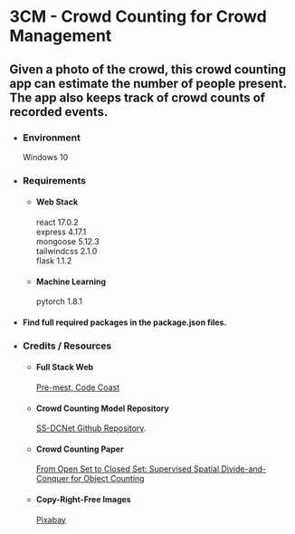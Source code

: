 # 3CM - Crowd Counting for Crowd Management

## Given a photo of the crowd, this crowd counting app can estimate the number of people present. The app also keeps track of crowd counts of recorded events.

- ### Environment
  Windows 10

- ### Requirements
  - #### Web Stack
    react 17.0.2 <br>
    express 4.17.1 <br>
    mongoose 5.12.3 <br>
    tailwindcss 2.1.0 <br>
    flask 1.1.2
  - #### Machine Learning
    pytorch 1.8.1
    
 - #### Find full required packages in the package.json files.

- ### Credits / Resources
  - #### Full Stack Web 
    <a href="http://www.codecoast.com.gh/" target="_blank">Pre-mest, Code Coast</a>
  - #### Crowd Counting Model Repository
    <a target="_blank" href="https://github.com/xhp-hust-2018-2011/SS-DCNet">SS-DCNet Github Repository</a>.
  - #### Crowd Counting Paper
    <a href="https://arxiv.org/abs/1908.06473" target="_blank">From Open Set to Closed Set: Supervised Spatial Divide-and-Conquer for Object Counting</a>
  - #### Copy-Right-Free Images
    <a target="_blank" href="https://pixabay.com/">Pixabay</a>

